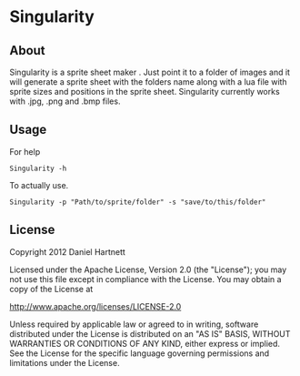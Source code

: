 Singularity
======

About
------------
Singularity is a sprite sheet maker . Just point it to a folder of images and it will generate a sprite sheet with the folders name along with a lua file with sprite sizes and positions in the sprite sheet. Singularity currently works with .jpg, .png and .bmp files.

Usage
------------
For help
```
Singularity -h
```
To actually use.
```
Singularity -p "Path/to/sprite/folder" -s "save/to/this/folder"
```


License
------------
Copyright 2012 Daniel Hartnett

Licensed under the Apache License, Version 2.0 (the "License");
you may not use this file except in compliance with the License.
You may obtain a copy of the License at

 http://www.apache.org/licenses/LICENSE-2.0

Unless required by applicable law or agreed to in writing, software
distributed under the License is distributed on an "AS IS" BASIS,
WITHOUT WARRANTIES OR CONDITIONS OF ANY KIND, either express or implied.
See the License for the specific language governing permissions and
limitations under the License.